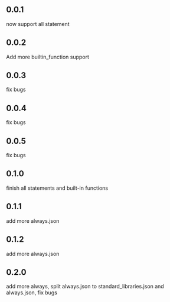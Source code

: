 ## 0.0.1

now support all statement

## 0.0.2

Add more builtin_function support

## 0.0.3

fix bugs

## 0.0.4

fix bugs

## 0.0.5

fix bugs

## 0.1.0

finish all statements and built-in functions

## 0.1.1

add more always.json

## 0.1.2

add more always.json

## 0.2.0

add more always, split always.json to standard_libraries.json and always.json, fix bugs